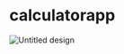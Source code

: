 # calculatorapp

![Untitled design](https://github.com/HassaanAhmed60211/fluttercourse/assets/106430586/87336daf-9bfc-498c-939e-7519b80cc89f)

